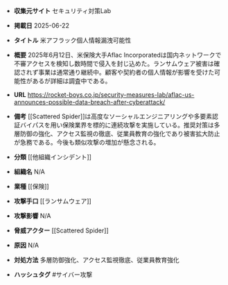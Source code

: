 - **収集元サイト**
セキュリティ対策Lab

- **掲載日**
2025-06-22

- **タイトル**
米アフラック個人情報漏洩可能性

- **概要**
2025年6月12日、米保険大手Aflac Incorporatedは国内ネットワークで不審アクセスを検知し数時間で侵入を封じ込めた。ランサムウェア被害は確認されず事業は通常通り継続中。顧客や契約者の個人情報が影響を受けた可能性があるが詳細は調査中である。

- **URL**
https://rocket-boys.co.jp/security-measures-lab/aflac-us-announces-possible-data-breach-after-cyberattack/

- **備考**
[[Scattered Spider]]は高度なソーシャルエンジニアリングや多要素認証バイパスを用い保険業界を標的に連続攻撃を実施している。推奨対策は多層防御の強化、アクセス監視の徹底、従業員教育の強化であり被害拡大防止が急務である。今後も類似攻撃の増加が懸念される。

- **分類**
[[他組織インシデント]]

- **組織名**
N/A

- **業種**
[[保険]]

- **攻撃手口**
[[ランサムウェア]]

- **攻撃影響**
N/A

- **脅威アクター**
[[Scattered Spider]]

- **原因**
N/A

- **対処方法**
多層防御強化、アクセス監視徹底、従業員教育強化

- **ハッシュタグ**
#サイバー攻撃
